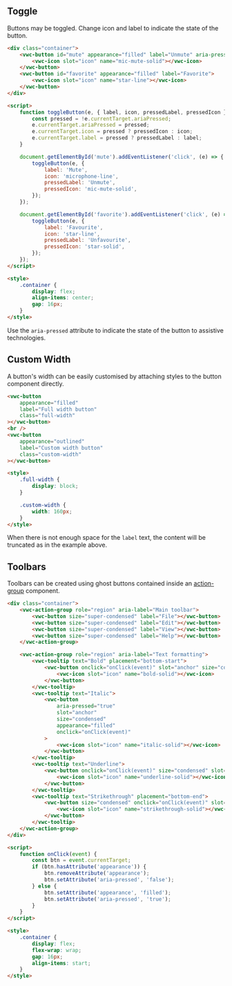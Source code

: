 ## Toggle

Buttons may be toggled. Change icon and label to indicate the state of the button.

```html preview center 72px
<div class="container">
	<vwc-button id="mute" appearance="filled" label="Unmute" aria-pressed="true">
		<vwc-icon slot="icon" name="mic-mute-solid"></vwc-icon>
	</vwc-button>
	<vwc-button id="favorite" appearance="filled" label="Favorite">
		<vwc-icon slot="icon" name="star-line"></vwc-icon>
	</vwc-button>
</div>

<script>
	function toggleButton(e, { label, icon, pressedLabel, pressedIcon }) {
		const pressed = !e.currentTarget.ariaPressed;
		e.currentTarget.ariaPressed = pressed;
		e.currentTarget.icon = pressed ? pressedIcon : icon;
		e.currentTarget.label = pressed ? pressedLabel : label;
	}

	document.getElementById('mute').addEventListener('click', (e) => {
		toggleButton(e, {
			label: 'Mute',
			icon: 'microphone-line',
			pressedLabel: 'Unmute',
			pressedIcon: 'mic-mute-solid',
		});
	});

	document.getElementById('favorite').addEventListener('click', (e) => {
		toggleButton(e, {
			label: 'Favourite',
			icon: 'star-line',
			pressedLabel: 'Unfavourite',
			pressedIcon: 'star-solid',
		});
	});
</script>

<style>
	.container {
		display: flex;
		align-items: center;
		gap: 16px;
	}
</style>
```

<vwc-note connotation="information">
	<vwc-icon slot="icon" name="info-line"></vwc-icon>

Use the `aria-pressed` attribute to indicate the state of the button to assistive technologies.

</vwc-note>

## Custom Width

A button's width can be easily customised by attaching styles to the button component directly.

```html preview
<vwc-button
	appearance="filled"
	label="Full width button"
	class="full-width"
></vwc-button>
<br />
<vwc-button
	appearance="outlined"
	label="Custom width button"
	class="custom-width"
></vwc-button>

<style>
	.full-width {
		display: block;
	}

	.custom-width {
		width: 160px;
	}
</style>
```

<vwc-note connotation="warning" headline="Use custom width buttons with caution">
	<vwc-icon slot="icon" name="warning-line" label="Warning:"></vwc-icon>

When there is not enough space for the `label` text, the content will be truncated as in the example above.

</vwc-note>

## Toolbars

Toolbars can be created using ghost buttons contained inside an [action-group](/components/action-group) component.

```html preview 115px
<div class="container">
	<vwc-action-group role="region" aria-label="Main toolbar">
		<vwc-button size="super-condensed" label="File"></vwc-button>
		<vwc-button size="super-condensed" label="Edit"></vwc-button>
		<vwc-button size="super-condensed" label="View"></vwc-button>
		<vwc-button size="super-condensed" label="Help"></vwc-button>
	</vwc-action-group>

	<vwc-action-group role="region" aria-label="Text formatting">
		<vwc-tooltip text="Bold" placement="bottom-start">
			<vwc-button onclick="onClick(event)" slot="anchor" size="condensed">
				<vwc-icon slot="icon" name="bold-solid"></vwc-icon>
			</vwc-button>
		</vwc-tooltip>
		<vwc-tooltip text="Italic">
			<vwc-button
				aria-pressed="true"
				slot="anchor"
				size="condensed"
				appearance="filled"
				onclick="onClick(event)"
			>
				<vwc-icon slot="icon" name="italic-solid"></vwc-icon>
			</vwc-button>
		</vwc-tooltip>
		<vwc-tooltip text="Underline">
			<vwc-button onclick="onClick(event)" size="condensed" slot="anchor">
				<vwc-icon slot="icon" name="underline-solid"></vwc-icon>
			</vwc-button>
		</vwc-tooltip>
		<vwc-tooltip text="Strikethrough" placement="bottom-end">
			<vwc-button size="condensed" onclick="onClick(event)" slot="anchor">
				<vwc-icon slot="icon" name="strikethrough-solid"></vwc-icon>
			</vwc-button>
		</vwc-tooltip>
	</vwc-action-group>
</div>

<script>
	function onClick(event) {
		const btn = event.currentTarget;
		if (btn.hasAttribute('appearance')) {
			btn.removeAttribute('appearance');
			btn.setAttribute('aria-pressed', 'false');
		} else {
			btn.setAttribute('appearance', 'filled');
			btn.setAttribute('aria-pressed', 'true');
		}
	}
</script>

<style>
	.container {
		display: flex;
		flex-wrap: wrap;
		gap: 16px;
		align-items: start;
	}
</style>
```

